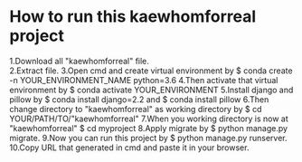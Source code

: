 # How to run this kaewhomforreal project
1.Download all "kaewhomforreal" file. <br>
2.Extract file.
3.Open cmd and create virtual environment by $ conda create -n YOUR_ENVIRONMENT_NAME python=3.6
4.Then activate that virtual environment by $ conda activate YOUR_ENVIRONMENT
5.Install django and pillow by $ conda install django=2.2 and $ conda install pillow
6.Then change directory to "kaewhomforreal" as working directory by $ cd YOUR/PATH/TO/"kaewhomforreal"
7.When you working directory is now at "kaewhomforreal" $ cd myproject
8.Apply migrate by $ python manage.py migrate.
9.Now you can run this project by $ python manage.py runserver.
10.Copy URL that generated in cmd and paste it in your browser.
